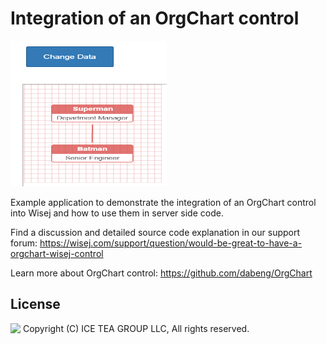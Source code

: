 Integration of an OrgChart control
====

<img src="../Support/Images/OrgChart.png" width="250" height="233">

Example application to demonstrate the integration of an OrgChart control into Wisej and how to use them in server side code.

Find a discussion and detailed source code explanation in our support forum: https://wisej.com/support/question/would-be-great-to-have-a-orgchart-wisej-control

Learn more about OrgChart control: https://github.com/dabeng/OrgChart

License
-------
<img src="http://iceteagroup.com/wp-content/uploads/2017/01/Square-64x64-trasp.png" height="20" align="top"> Copyright (C) ICE TEA GROUP LLC, All rights reserved.
